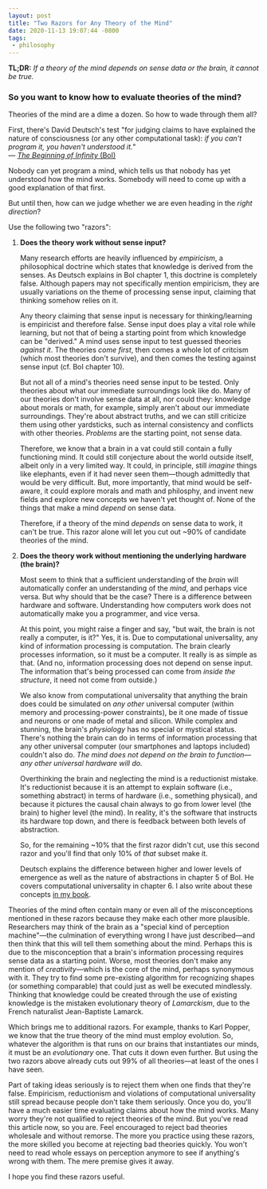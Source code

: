 ```yaml
---
layout: post
title: "Two Razors for Any Theory of the Mind"
date: 2020-11-13 19:07:44 -0800
tags:
 - philosophy
---
```


**TL;DR:** *If a theory of the mind depends on sense data or the brain, it cannot be true.*

### So you want to know how to evaluate theories of the mind?

Theories of the mind are a dime a dozen. So how to wade through them all?

First, there's David Deutsch's test "for judging claims to have explained the nature of consciousness (or any other computational task): *if you can't program it, you haven't understood it.*"\
— [*The Beginning of Infinity* (BoI)](https://www.amazon.com/Beginning-Infinity-Explanations-Transform-World/dp/0143121359/)

Nobody can yet program a mind, which tells us that nobody has yet understood how the mind works. Somebody will need to come up with a good explanation of that first.

But until then, how can we judge whether we are even heading in the *right direction*?

Use the following two "razors":

1. **Does the theory work without sense input?**

    Many research efforts are heavily influenced by *empiricism*, a philosophical doctrine which states that knowledge is derived from the senses. As Deutsch explains in BoI chapter 1, this doctrine is completely false. Although papers may not specifically mention empiricism, they are usually variations on the theme of processing sense input, claiming that thinking somehow relies on it.

    Any theory claiming that sense input is necessary for thinking/learning is empiricist and therefore false. Sense input does play a vital role while learning, but not that of being a starting point from which knowledge can be "derived." A mind uses sense input to test guessed theories *against it*. The theories *come first*, then comes a whole lot of critcism (which most theories don't survive), and then comes the testing against sense input (cf. BoI chapter 10).

    But not all of a mind's theories need sense input to be tested. Only theories about what our immediate surroundings look like do. Many of our theories don't involve sense data at all, nor could they: knowledge about morals or math, for example, simply aren't about our immediate surroundings. They're about abstract truths, and we can still criticize them using other yardsticks, such as internal consistency and conflicts with other theories. *Problems* are the starting point, not sense data.

    Therefore, we know that a brain in a vat could still contain a fully functioning mind. It could still conjecture about the world outside itself, albeit only in a very limited way. It could, in principle, still *imagine* things like elephants, even if it had never seen them—though admittedly that would be very difficult. But, more importantly, that mind would be self-aware, it could explore morals and math and philosphy, and invent new fields and explore new concepts we haven't yet thought of. None of the things that make a mind *depend* on sense data.

    Therefore, if a theory of the mind *depends* on sense data to work, it can't be true. This razor alone will let you cut out \~90% of candidate theories of the mind.

2. **Does the theory work without mentioning the underlying hardware (the brain)?**

    Most seem to think that a sufficient understanding of the *brain* will automatically confer an understanding of the *mind*, and perhaps vice versa. But why should that be the case? There is a difference between hardware and software. Understanding how computers work does not automatically make you a programmer, and vice versa.

    At this point, you might raise a finger and say, "but wait, the brain is not really a computer, is it?" Yes, it is. Due to computational universality, any kind of information processing is computation. The brain clearly processes information, so it must be a computer. It really is as simple as that. (And no, information processing does not depend on sense input. The information that's being processed can come from *inside the structure*, it need not come from outside.)

    We also know from computational universality that anything the brain does could be simulated on *any other* universal computer (within memory and processing-power constraints), be it one made of tissue and neurons or one made of metal and silicon. While complex and stunning, the brain's *physiology* has no special or mystical status. There's nothing the brain can do in terms of information processing that any other universal computer (our smartphones and laptops included) couldn't also do. *The mind does not depend on the brain to function—any other universal hardware will do.*

    Overthinking the brain and neglecting the mind is a reductionist mistake. It's reductionist because it is an attempt to explain software (i.e., something abstract) in terms of hardware (i.e., something physical), and because it pictures the causal chain always to go from lower level (the brain) to higher level (the mind). In reality, it's the software that instructs its hardware top down, and there is feedback between both levels of abstraction.

    So, for the remaining \~10% that the first razor didn't cut, use this second razor and you'll find that only 10% of *that* subset make it.

    Deutsch explains the difference between higher and lower levels of emergence as well as the nature of abstractions in chapter 5 of BoI. He covers computational universality in chapter 6. I also write about these concepts [in my book](https://www.amazon.com/Window-Intelligence-Philosophy-Evolution-Implications-dp-1734696133/dp/1734696133).

Theories of the mind often contain many or even all of the misconceptions mentioned in these razors because they make each other more plausible. Researchers may think of the brain as a "special kind of perception machine"—the culmination of everything wrong I have just described—and then think that this will tell them something about the mind. Perhaps this is due to the misconception that a brain's information processing requires sense data as a starting point. Worse, most theories don't make any mention of *creativity*—which is the core of the mind, perhaps synonymous with it. They try to find some pre-existing algorithm for recognizing shapes (or something comparable) that could just as well be executed mindlessly. Thinking that knowledge could be created through the use of existing knowledge is the mistaken evolutionary theory of *Lamarckism*, due to the French naturalist Jean-Baptiste Lamarck.

Which brings me to additional razors. For example, thanks to Karl Popper, we know that the true theory of the mind must employ evolution. So, whatever the algorithm is that runs on our brains that instantiates our minds, it must be an *evolutionary* one. That cuts it down even further. But using the two razors above already cuts out 99% of all theories—at least of the ones I have seen.

Part of taking ideas seriously is to reject them when one finds that they're false. Empiricism, reductionism and violations of computational universality still spread because people don't take them seriously. Once you do, you'll have a much easier time evaluating claims about how the mind works. Many worry they're not qualified to reject theories of the mind. But you've read this article now, so you are. Feel encouraged to reject bad theories wholesale and without remorse. The more you practice using these razors, the more skilled you become at rejecting bad theories quickly. You won't need to read whole essays on perception anymore to see if anything's wrong with them. The mere premise gives it away.

I hope you find these razors useful.
